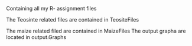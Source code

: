 Containing all my R- assignment files 

The Teosinte related files are contained in TeositeFiles

The maize related filed are contained in MaizeFiles
The output grapha are located in output.Graphs

